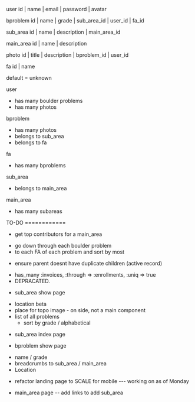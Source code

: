 user
id | name | email | password | avatar

bproblem
id | name | grade | sub_area_id | user_id | fa_id


sub_area
id | name | description | main_area_id

main_area
id | name | description

photo
id | title | description | bproblem_id | user_id

fa
id | name

default = unknown


user
- has many boulder problems
- has many photos

bproblem
- has many photos
- belongs to sub_area
- belongs to fa

fa
- has many bproblems

sub_area
- belongs to main_area

main_area
- has many subareas


TO-DO ============

* get top contributors for a main_area
 - go down through each boulder problem
 - to each FA of each problem and sort by most

* ensure parent doesnt have duplicate children (active record)
- has_many :invoices, :through => :enrollments, :uniq => true
- DEPRACATED.

* sub_area show page
- location beta
- place for topo image - on side, not a main component
- list of all problems
  + sort by grade / alphabetical

* sub_area index page

* bproblem show page
- name / grade
- breadcrumbs to sub_area / main_area
- Location

* refactor landing page to SCALE for mobile --- working on as of Monday

* main_area page -- add links to add sub_area

